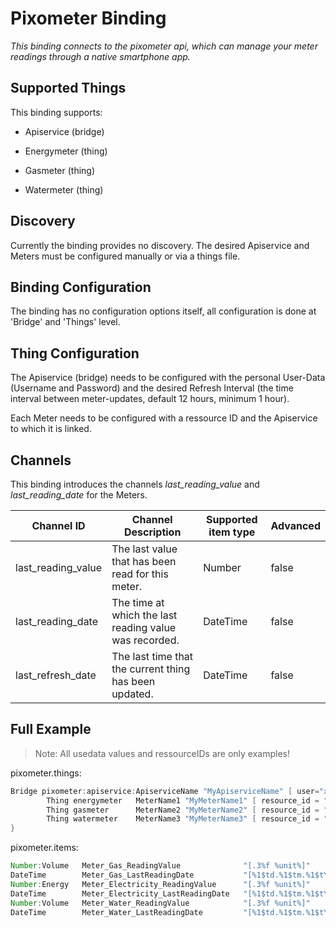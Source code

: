 # Pixometer Binding

_This binding connects to the pixometer api, which can manage your meter readings through a native smartphone app._

## Supported Things

This binding supports:

- Apiservice (bridge)

- Energymeter (thing)

- Gasmeter (thing)

- Watermeter (thing)

## Discovery

Currently the binding provides no discovery.
The desired Apiservice and Meters must be configured manually or via a things file.

## Binding Configuration

The binding has no configuration options itself, all configuration is done at 'Bridge' and 'Things' level.

## Thing Configuration

The Apiservice (bridge) needs to be configured with the personal User-Data (Username and Password) and the desired Refresh Interval (the time interval between meter-updates, default 12 hours, minimum 1 hour).

Each Meter needs to be configured with a ressource ID and the Apiservice to which it is linked.

## Channels

This binding introduces the channels *last_reading_value* and *last_reading_date* for the Meters.

| Channel ID         | Channel Description                                    | Supported item type | Advanced |
|--------------------|--------------------------------------------------------|---------------------|----------|
| last_reading_value | The last value that has been read for this meter.      | Number              | false    |
| last_reading_date  | The time at which the last reading value was recorded. | DateTime            | false    |
| last_refresh_date  | The last time that the current thing has been updated. | DateTime            | false    |

## Full Example

> Note: All usedata values and ressourceIDs are only examples!

pixometer.things:

```java
Bridge pixometer:apiservice:ApiserviceName "MyApiserviceName" [ user="xxxxxxxx@xxxx.xx", password="xxxxxxxxxxxx", refresh= 12 ] {
        Thing energymeter   MeterName1 "MyMeterName1" [ resource_id = "xxxxxxxx" ]
        Thing gasmeter      MeterName2 "MyMeterName2" [ resource_id = "xxxxxxxx" ]
        Thing watermeter    MeterName3 "MyMeterName3" [ resource_id = "xxxxxxxx" ]
}
```

pixometer.items:

```java
Number:Volume   Meter_Gas_ReadingValue              "[.3%f %unit%]"                     []  {channel="pixometer:gasmeter:apiservicename:metername1:last_reading_value"}
DateTime        Meter_Gas_LastReadingDate           "[%1$td.%1$tm.%1$tY %1$tH:%1$tM]"   []  {channel="pixometer:gasmeter:apiservicename:metername1:last_reading_date"}
Number:Energy   Meter_Electricity_ReadingValue      "[.3%f %unit%]"                     []  {channel="pixometer:energymeter:apiservicename:metername2:last_reading_value"}
DateTime        Meter_Electricity_LastReadingDate   "[%1$td.%1$tm.%1$tY %1$tH:%1$tM]"   []  {channel="pixometer:energymeter:apiservicename:metername2:last_reading_date"}
Number:Volume   Meter_Water_ReadingValue            "[.3%f %unit%]"                     []  {channel="pixometer:watermeter:apiservicename:metername3:last_reading_value"}
DateTime        Meter_Water_LastReadingDate         "[%1$td.%1$tm.%1$tY %1$tH:%1$tM]"   []  {channel="pixometer:watermeter:apiservicename:metername3:last_reading_date"}
```

